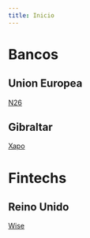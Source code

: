 ```yaml
---
title: Inicio
---
```


# Bancos

## Union Europea

[N26](https://n26.com/)

## Gibraltar

[Xapo](https://www.xapobank.com/)

# Fintechs

## Reino Unido

[Wise](https://wise.com/)
